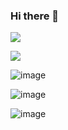 ### Hi there 👋

<!--
**AmarShukla1/AmarShukla1** is a ✨ _special_ ✨ repository because its `README.md` (this file) appears on your GitHub profile.

Here are some ideas to get you started:

- 🔭 I’m currently working on ...
- 🌱 I’m currently learning ...
- 👯 I’m looking to collaborate on ...
- 🤔 I’m looking for help with ...
- 💬 Ask me about ...
- 📫 How to reach me: ...
- 😄 Pronouns: ...
- ⚡ Fun fact: ...
-->
![](https://komarev.com/ghpvc/?username=AmarShukla1)

![](https://github-readme-stats.vercel.app/api?username=AmarShukla1)

![image]({https://img.shields.io/badge/Django-092E20?style=for-the-badge&logo=django&logoColor=green})

![image]({https://img.shields.io/badge/React-20232A?style=for-the-badge&logo=react&logoColor=61DAFB})

![image]({https://img.shields.io/badge/Node.js-339933?style=for-the-badge&logo=nodedotjs&logoColor=white})
